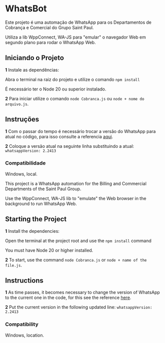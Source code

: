 
# WhatsBot

Este projeto é uma automação de WhatsApp para os Departamentos de Cobrança e Comercial do Grupo Saint Paul.

Utiliza a lib WppConnect, WA-JS para "emular" o navegador Web em segundo plano para rodar o WhatsApp Web.
  
## Iniciando o Projeto

**1** Instale as dependências:

Abra o terminal na raiz do projeto e utilize o comando `npm install`

É necessário ter o Node 20 ou superior instalado.


**2** Para iniciar utilize o comando `node Cobranca.js` ou `node + nome do arquivo.js`.

  

## Instruções

**1** Com o passar do tempo é necessário trocar a versão do WhatsApp para atual no código, para isso consulte a referencia [aqui](https://wppconnect.io/pt-BR/whatsapp-versions).


**2** Coloque a versão atual na seguinte linha substituindo a atual: `whatsappVersion: 2.2413`

  

### Compatibilidade

Windows, local.

  


This project is a WhatsApp automation for the Billing and Commercial Departments of the Saint Paul Group.

Use the WppConnect, WA-JS lib to "emulate" the Web browser in the background to run WhatsApp Web.

  

## Starting the Project

**1** Install the dependencies:

Open the terminal at the project root and use the `npm install` command

You must have Node 20 or higher installed.


**2** To start, use the command `node Cobranca.js` or `node + name of the file.js`.

  

## Instructions

**1** As time passes, it becomes necessary to change the version of WhatsApp to the current one in the code, for this see the reference [here](https://wppconnect.io/pt-BR/whatsapp-versions).

**2** Put the current version in the following updated line: `whatsappVersion: 2.2413`

  

### Compatibility

Windows, location.
